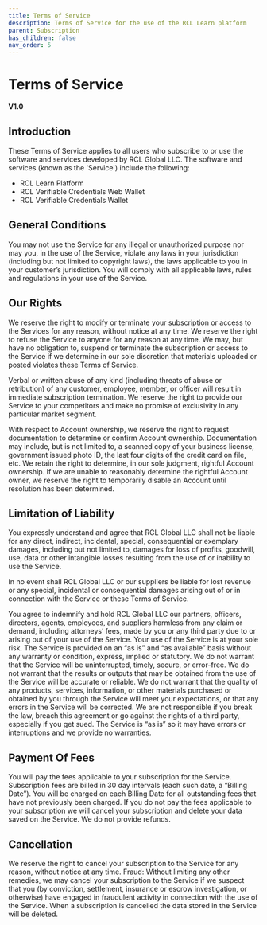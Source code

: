 ```yaml
---
title: Terms of Service
description: Terms of Service for the use of the RCL Learn platform
parent: Subscription
has_children: false
nav_order: 5
---
```


# Terms of Service
**V1.0**

## Introduction

These Terms of Service applies to all users who subscribe to or use the software and services developed by RCL Global LLC. The software and services (known as the 'Service') include the following:

- RCL Learn Platform
- RCL Verifiable Credentials Web Wallet
- RCL Verifiable Credentials Wallet

## General Conditions

You may not use the Service for any illegal or unauthorized purpose nor may you, in the use of the Service, violate any laws in your jurisdiction (including but not limited to copyright laws), the laws applicable to you in your customer’s jurisdiction. You will comply with all applicable laws, rules and regulations in your use of the Service.

## Our Rights

We reserve the right to modify or terminate your subscription or access to the Services for any reason, without notice at any time. We reserve the right to refuse the Service to anyone for any reason at any time. We may, but have no obligation to, suspend or terminate the subscription or access to the Service if we determine in our sole discretion that materials uploaded or posted violates these Terms of Service.

Verbal or written abuse of any kind (including threats of abuse or retribution) of any customer, employee, member, or officer will result in immediate subscription termination. We reserve the right to provide our Service to your competitors and make no promise of exclusivity in any particular market segment. 

With respect to Account ownership, we reserve the right to request documentation to determine or confirm Account ownership. Documentation may include, but is not limited to, a scanned copy of your business license, government issued photo ID, the last four digits of the credit card on file, etc. We retain the right to determine, in our sole judgment, rightful Account ownership. If we are unable to reasonably determine the rightful Account owner, we reserve the right to temporarily disable an Account until resolution has been determined.

## Limitation of Liability

You expressly understand and agree that RCL Global LLC shall not be liable for any direct, indirect, incidental, special, consequential or exemplary damages, including but not limited to, damages for loss of profits, goodwill, use, data or other intangible losses resulting from the use of or inability to use the Service. 

In no event shall RCL Global LLC or our suppliers be liable for lost revenue or any special, incidental or consequential damages arising out of or in connection with the Service or these Terms of Service. 

You agree to indemnify and hold RCL Global LLC our partners, officers, directors, agents, employees, and suppliers harmless from any claim or demand, including attorneys’ fees, made by you or any third party due to or arising out of your use of the Service. Your use of the Service is at your sole risk. The Service is provided on an “as is” and “as available” basis without any warranty or condition, express, implied or statutory. We do not warrant that the Service will be uninterrupted, timely, secure, or error-free. We do not warrant that the results or outputs that may be obtained from the use of the Service will be accurate or reliable. We do not warrant that the quality of any products, services, information, or other materials purchased or obtained by you through the Service will meet your expectations, or that any errors in the Service will be corrected. We are not responsible if you break the law, breach this agreement or go against the rights of a third party, especially if you get sued. The Service is “as is” so it may have errors or interruptions and we provide no warranties.

## Payment Of Fees

You will pay the fees applicable to your subscription for the Service. Subscription fees are billed in 30 day intervals (each such date, a “Billing Date”). You will be charged on each Billing Date for all outstanding fees that have not previously been charged. If you do not pay the fees applicable to your subscription we will cancel your subscription and delete your data saved on the Service. We do not provide refunds.

## Cancellation

We reserve the right to cancel your subscription to the Service for any reason, without notice at any time. Fraud: Without limiting any other remedies, we may cancel your subscription to the Service if we suspect that you (by conviction, settlement, insurance or escrow investigation, or otherwise) have engaged in fraudulent activity in connection with the use of the Service. When a subscription is cancelled the data stored in the Service will be deleted.